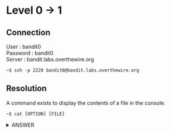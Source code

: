 # Level 0 → 1

## Connection

User : bandit0 <br />
Password : bandit0 <br />
Server : bandit.labs.overthewire.org

```console
~$ ssh -p 2220 bandit0@bandit.labs.overthewire.org
```

## Resolution

A command exists to display the contents of a file in the console.

```console
~$ cat [OPTION] [FILE]
```

<details><summary>ANSWER</summary>
<p>

Password for next level :

```console
bandit0@bandit:~$ cat readme
boJ9jbbUNNfktd78OOpsqOltutMc3MY1

```

</p>
</details>